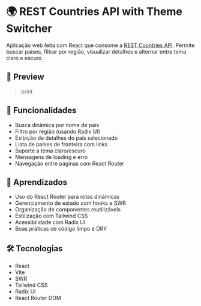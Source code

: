 # 🌍 REST Countries API with Theme Switcher

Aplicação web feita com React que consome a [REST Countries API](https://restcountries.com/). Permite buscar países, filtrar por região, visualizar detalhes e alternar entre tema claro e escuro.

## 📸 Preview

> print

## 🚀 Funcionalidades

- Busca dinâmica por nome de país
- Filtro por região (usando Radix UI)
- Exibição de detalhes do país selecionado
- Lista de países de fronteira com links
- Suporte a tema claro/escuro
- Mensagens de loading e erro
- Navegação entre páginas com React Router

## 🧠 Aprendizados

- Uso do React Router para rotas dinâmicas
- Gerenciamento de estado com hooks e SWR
- Organização de componentes reutilizáveis
- Estilização com Tailwind CSS
- Acessibilidade com Radix UI
- Boas práticas de código limpo e DRY

## 🛠️ Tecnologias

- React
- Vite
- SWR
- Tailwind CSS
- Radix UI
- React Router DOM